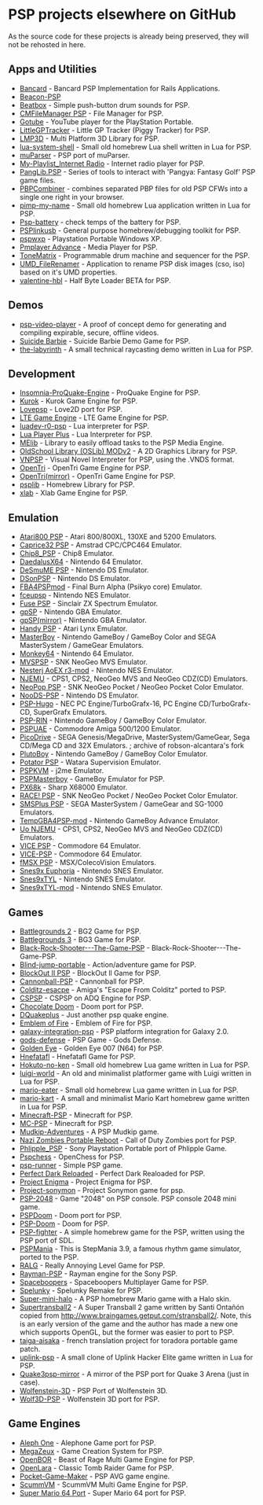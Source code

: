 # PSP projects elsewhere on GitHub

As the source code for these projects is already being preserved, they will not be rehosted in here.

## Apps and Utilities

- [Bancard](https://github.com/betterplace/bancard) - Bancard PSP Implementation for Rails Applications.
- [Beacon-PSP](https://github.com/whutddk/beacon-PSP)
- [Beatbox](https://github.com/Babkock/Beatbox) - Simple push-button drum sounds for PSP.
- [CMFileManager PSP](https://github.com/joel16/CMFileManager-PSP) - File Manager for PSP.
- [Gotube](https://github.com/yne/gotube) - YouTube player for the PlayStation Portable.
- [LittleGPTracker](https://github.com/NinjasCL-archive/LittleGPTracker) - Little GP Tracker (Piggy Tracker) for PSP.
- [LMP3D](https://github.com/Kannagi/LMP3D) - Multi Platform 3D Library for PSP.
- [lua-system-shell](https://github.com/Yonaba/lua-system-shell) - Small old homebrew Lua shell written in Lua for PSP.
- [muParser](https://github.com/libcg/muParser) - PSP port of muParser.
- [My-Playlist_Internet Radio](https://github.com/Vasniktel/My-Playlist) - Internet radio player for PSP.
- [PangLib.PSP](https://github.com/pangyatools/PangLib.PSP) - Series of tools to interact with 'Pangya: Fantasy Golf' PSP game files.
- [PBPCombiner](https://github.com/remixer-dec/PBPCombiner) - combines separated PBP files for old PSP CFWs into a single one right in your browser.
- [pimp-my-name](https://github.com/Yonaba/pimp-my-name) - Small old homebrew Lua application written in Lua for PSP.
- [Psp-battery](https://github.com/boozerboozeman/psp-battery) - check temps of the battery for PSP.
- [PSPlinkusb](https://github.com/pspdev/psplinkusb) - General purpose homebrew/debugging toolkit for PSP.
- [pspwxp](https://github.com/tisaconundrum2/pspwxp) - Playstation Portable Windows XP.
- [Pmplayer Advance](https://github.com/ErikPshat/pmplayer-advance) - Media Player for PSP.
- [ToneMatrix](https://github.com/Babkock/ToneMatrix) - Programmable drum machine and sequencer for the PSP.
- [UMD_FileRenamer](https://github.com/BrosMakingSoftware/UMD_FileRenamer) - Application to rename PSP disk images (cso, iso) based on it's UMD properties.
- [valentine-hbl](https://github.com/173210/valentine-hbl) - Half Byte Loader BETA for PSP.

## Demos

- [psp-video-player](https://github.com/psplabs/psp-video-player) - A proof of concept demo for generating and compiling expirable, secure, offline videos.
- [Suicide Barbie](https://github.com/theblacklotus/suicide-barbie) - Suicide Barbie Demo Game for PSP.
- [the-labyrinth](https://github.com/Yonaba/the-labyrinth) - A small technical raycasting demo written in Lua for PSP.

## Development

- [Insomnia-ProQuake-Engine](https://github.com/darkduke606/Insomnia-ProQuake-Engine) - ProQuake Engine for PSP.
- [Kurok](https://github.com/TheMrIron2/kurok) - Kurok Game Engine for PSP.
- [Lovepsp](https://github.com/slemonide/lovepsp) - Love2D port for PSP.
- [LTE Game Engine](https://github.com/luca1897/Lte-Game-Engine) - LTE Game Engine for PSP.
- [luadev-r0-psp](https://github.com/jcnmsg/LuaDEV-R0-psp) - Lua interpreter for PSP.
- [Lua Player Plus](https://github.com/Rinnegatamante/lua-player-plus) - Lua Interpreter for PSP.
- [MElib](https://github.com/IridescentRose/MElib) - Library to easily offload tasks to the PSP Media Engine.
- [OldSchool Library (OSLib) MODv2](https://github.com/dogo/oslibmodv2) - A 2D Graphics Library for PSP.
- [VNPSP](https://github.com/liclac/VNPSP) - Visual Novel Interpreter for PSP, using the .VNDS format. 
- [OpenTri](https://github.com/albe/openTri) - OpenTri Game Engine for PSP.
- [OpenTri(mirror)](https://github.com/SamRH/openTRI) - OpenTri Game Engine for PSP.
- [psplib](https://github.com/0xe1f/psplib) - Homebrew Library for PSP.
- [xlab](https://github.com/xfacter/xlab) - Xlab Game Engine for PSP.

## Emulation

- [Atari800 PSP](https://github.com/8bitpsp/atari800) - Atari 800/800XL, 130XE and 5200 Emulators.
- [Caprice32 PSP](https://github.com/8bitpsp/caprice32) - Amstrad CPC/CPC464 Emulator.
- [Chip8_PSP](https://github.com/stacksta/chip8_psp) - Chip8 Emulator.
- [DaedalusX64](https://github.com/DaedalusX64/daedalus) - Nintendo 64 Emulator.
- [DeSmuME PSP](https://github.com/themriron2/desmume-psp) - Nintendo DS Emulator.
- [DSonPSP](https://github.com/bielgiroto/DSonPSP) - Nintendo DS Emulator.
- [FBA4PSPmod](https://github.com/rereprep/FBA4PSPmod) - Final Burn Alpha (Psikyo core) Emulator.
- [fceupsp](https://github.com/phoe-nix/fceupsp) - Nintendo NES Emulator.
- [Fuse PSP](https://github.com/8bitpsp/fuse) - Sinclair ZX Spectrum Emulator.
- [gpSP](https://github.com/BASLQC/gPSP) - Nintendo GBA Emulator.
- [gpSP(mirror)](https://github.com/cedricwaltercson/gpsp) - Nintendo GBA Emulator.
- [Handy PSP](https://github.com/8bitpsp/handy) - Atari Lynx Emulator.
- [MasterBoy](https://github.com/wodim/MasterBoy) - Nintendo GameBoy / GameBoy Color and SEGA MasterSystem / GameGear Emulators.
- [Monkey64](https://github.com/TheMrIron2/Monkey64) - Nintendo 64 Emulator.
- [MVSPSP](https://github.com/swarzesherz/mvspsp) - SNK NeoGeo MVS Emulator.
- [Nesterj AoEX r3-mod](https://github.com/rinrin-/NesterJ_AoEX_R3) - Nintendo NES Emulator.
- [NJEMU](https://github.com/phoe-nix/NJEMU) - CPS1, CPS2, NeoGeo MVS and NeoGeo CDZ(CD) Emulators.
- [NeoPop PSP](https://github.com/8bitpsp/neopop) - SNK NeoGeo Pocket / NeoGeo Pocket Color Emulator.
- [NooDS-PSP](https://github.com/Xiro28/NooDS-PSP) - Nintendo DS Emulator.
- [PSP-Hugo](https://github.com/TheMrIron2/PSP-Hugo) - NEC PC Engine/TurboGrafx-16, PC Engine CD/TurboGrafx-CD, SuperGrafx Emulators.
- [PSP-RIN](https://github.com/mbarczak/psp_rin) - Nintendo GameBoy / GameBoy Color Emulator.
- [PSPUAE](https://github.com/HoraceAndTheSpider/PSPUAE) - Commodore Amiga 500/1200 Emulator.
- [PicoDrive](https://github.com/pumpkinlink/picodrive) - SEGA Genesis/MegaDrive, MasterSystem/GameGear, Sega CD/Mega CD and 32X Emulators. ; archive of robson-alcantara's fork
- [PlutoBoy](https://github.com/RossMeikleham/PlutoBoy) - Nintendo GameBoy / GameBoy Color Emulator.
- [Potator PSP](https://github.com/infval/potator-psp-akop) - Watara Supervision Emulator.
- [PSPKVM](https://github.com/vadosnaprimer/pspkvm) - j2me Emulator.
- [PSPMasterboy](https://github.com/maxbit89/PSPMasterBoy) - GameBoy Emulator for PSP.
- [PX68k](https://github.com/hissorii/px68k) - Sharp X68000 Emulator.
- [RACE! PSP](https://github.com/8bitpsp/race) - SNK NeoGeo Pocket / NeoGeo Pocket Color Emulator.
- [SMSPlus PSP](https://github.com/8bitpsp/smsplus) - SEGA MasterSystem / GameGear and SG-1000 Emulators.
- [TempGBA4PSP-mod](https://github.com/phoe-nix/TempGBA4PSP-mod) - Nintendo GameBoy Advance Emulator.
- [Uo NJEMU](https://github.com/173210/mvspsp/releases/tag/r5) - CPS1, CPS2, NeoGeo MVS and NeoGeo CDZ(CD) Emulators.
- [VICE PSP](https://github.com/8bitpsp/vice) - Commodore 64 Emulator.
- [VICE-PSP](https://github.com/rsn8887/pspvice) - Commodore 64 Emulator.
- [fMSX PSP](https://github.com/8bitpsp/fms) - MSX/ColecoVision Emulators.
- [Snes9x Euphoria](https://github.com/BASLQC/snes9x-euphoria) - Nintendo SNES Emulator.
- [Snes9xTYL](https://github.com/173210/snes9xTYL) - Nintendo SNES Emulator.
- [Snes9xTYL-mod](https://github.com/esmjanus/snes9xTYL) - Nintendo SNES Emulator.

## Games

- [Battlegrounds 2](https://github.com/xfacter/battlegrounds2) - BG2 Game for PSP.
- [Battlegrounds 3](https://github.com/xfacter/battlegrounds3) - BG3 Game for PSP.
- [Black-Rock-Shooter---The-Game-PSP](https://github.com/jameshentai/Black-Rock-Shooter---The-Game-PSP-) - Black-Rock-Shooter---The-Game-PSP.
- [Blind-jump-portable](https://github.com/evanbowman/blind-jump-portable) - Action/adventure game for PSP.
- [BlockOut II PSP](https://github.com/bomblik/BlockOut_II_PSP) - BlockOut ll Game for PSP.
- [Cannonball-PSP](https://github.com/TheMrIron2/cannonball-PSP) - Cannonball for PSP.
- [Colditz-esacpe](https://github.com/aperture-software/colditz-escape) - Amiga's "Escape From Colditz" ported to PSP.
- [CSPSP](https://github.com/st1x51/CSPSP_ADQ) - CSPSP on ADQ Engine for PSP.
- [Chocolate Doom](https://github.com/mwpenny/chocolate-doom-psp) - Doom port for PSP.
- [DQuakeplus](https://github.com/st1x51/DQuakePlus) - Just another psp quake engine.
- [Emblem of Fire](https://github.com/TheMrIron2/Emblem-of-Fire) - Emblem of Fire for PSP.
- [galaxy-integration-psp](https://github.com/TBemme/galaxy-integration-psp) - PSP platform integration for Galaxy 2.0.
- [gods-defense](https://github.com/dogo/gods-defense) - PSP Game - Gods Defense.
- [Golden Eye](https://github.com/TheMrIron2/goldeneye-psp) - Golden Eye 007 (N64) for PSP.
- [Hnefatafl](https://github.com/TheMrIron2/hnefatafl-psp) - Hnefatafl Game for PSP.
- [Hokuto-no-ken](https://github.com/Yonaba/hokuto-no-ken) - Small old homebrew Lua game written in Lua for PSP.
- [luigi-world](https://github.com/Yonaba/luigi-world) - An old and minimalist platformer game with Luigi written in Lua for PSP.
- [mario-eater](https://github.com/Yonaba/mario-eater) - Small old homebrew Lua game written in Lua for PSP.
- [mario-kart](https://github.com/Yonaba/mario-kart) - A small and minimalist Mario Kart homebrew game written in Lua for PSP.
- [Minecraft-PSP](https://github.com/Woolio/Minecraft-PSP) - Minecraft for PSP.
- [MC-PSP](https://github.com/IridescentRose/MC-PSP) - Minecraft for PSP.
- [Mudkip-Adventures](https://github.com/albe/mudkip-adventures) - A PSP Mudkip game.
- [Nazi Zombies Portable Reboot](https://github.com/thyjukki/nzp-reboot/) - Call of Duty Zombies port for PSP.
- [Phlipple_PSP](https://github.com/bomblik/Phlipple_PSP) - Sony Playstation Portable port of Phlipple Game.
- [Pspchess](https://github.com/cwbowron/pspchess) - OpenChess for PSP.
- [psp-runner](https://github.com/dogo/psp-runner) - Simple PSP game.
- [Perfect Dark Reloaded](https://github.com/TheMrIron2/Perfect-Dark-Reloaded) - Perfect Dark Realoaded for PSP.
- [Project Enigma](https://github.com/TheMrIron2/project-enigma) - Project Enigma for PSP.
- [Project-sonymon](https://github.com/fjm-homebrew/project-sonymon) - Project Sonymon game for psp.
- [PSP-2048](https://github.com/bd4sur/PSP-2048) - Game "2048" on PSP console. PSP console 2048 mini game.
- [PSPDoom](https://github.com/z2442/PSPDoom) - Doom port for PSP.
- [PSP-Doom](https://github.com/derek57/psp-doom) - Doom for PSP.
- [PSP-fighter](https://github.com/omegavesko/PSP-Fighter) - A simple homebrew game for the PSP, written using the PSP port of SDL.
- [PSPMania](https://github.com/mafu9/PSPMania) - This is StepMania 3.9, a famous rhythm game simulator, ported to the PSP.
- [RALG](https://github.com/florinilie139/RALG) - Really Annoying Level Game for PSP.
- [Rayman-PSP](https://github.com/fjm-homebrew/rayman-psp) - Rayman engine for the Sony PSP.
- [Spaceboopers](https://github.com/nikp123/spaceboopers) - Spaceboopers Multiplayer Game for PSP.
- [Spelunky](https://github.com/dbeef/spelunky-psp) - Spelunky Remake for PSP.
- [Super-mini-halo](https://github.com/JpDeathBlade/Super-Mini-Halo) - A PSP homebrew Mario game with a Halo skin.
- [Supertransball2](https://github.com/evgenybf/supertransball2) - A Super Transball 2 game written by Santi Ontañón copied from http://www.braingames.getput.com/stransball2/. Note, this is an early version of the game and the author has made a new one which supports OpenGL, but the former was easier to port to PSP.
- [taiga-aisaka](https://github.com/123321mario/taiga-aisaka) - french translation project for toradora portable game patch.
- [uplink-psp](https://github.com/Yonaba/uplink-psp) - A small clone of Uplink Hacker Elite game written in Lua for PSP.
- [Quake3psp-mirror](https://github.com/Fighter19/Quake3PSP-mirror) - A mirror of the PSP port for Quake 3 Arena (just in case).
- [Wolfenstein-3D](https://github.com/DanS2D/Wolfenstein3D-PSP) - PSP Port of Wolfenstein 3D.
- [Wolf3D-PSP](https://github.com/BenMcLean/Wolf3D-PSP) - Wolfenstein 3D port for PSP.

## Game Engines

- [Aleph One](https://github.com/Aleph-One-Marathon/alephone-psp) - Alephone Game port for PSP.
- [MegaZeux](https://github.com/AliceLR/megazeux/) - Game Creation System for PSP.
- [OpenBOR](https://github.com/DCurrent/openbor) - Beast of Rage Multi Game Engine for PSP.
- [OpenLara](https://github.com/XProger/OpenLara/releases/tag/20180524) - Classic Tomb Raider Game for PSP.
- [Pocket-Game-Maker](https://github.com/History-exe/Pocket-Game-Maker-v0.83)  - PSP AVG game engine.
- [ScummVM](https://github.com/rsn8887/scummvm/releases/tag/2.1.0git-rsn8887.30) - ScummVM Multi Game Engine for PSP.
- [Super Mario 64 Port](https://github.com/z2442/sm64-port) - Super Mario 64 port for PSP.
